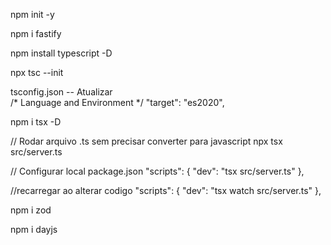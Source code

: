 npm init -y

npm i fastify

npm install typescript -D

npx tsc --init

tsconfig.json -- Atualizar    
/* Language and Environment */
    "target": "es2020",   

npm i tsx -D

// Rodar arquivo .ts sem precisar converter para javascript
npx tsx src/server.ts

// Configurar local package.json
"scripts": {
    "dev": "tsx src/server.ts"
  },

  //recarregar ao alterar codigo
  "scripts": {
    "dev": "tsx watch src/server.ts"
  },

  npm i zod

  npm i dayjs